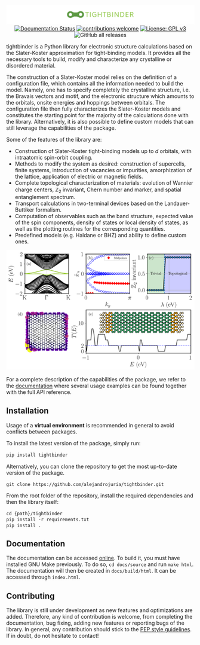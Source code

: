 <div align="center">
  
  ![logo](images/logo.png)
  [![Documentation Status](https://readthedocs.org/projects/tightbinder/badge/?version=latest)](https://tightbinder.readthedocs.io/en/latest/?badge=latest)
  [![contributions welcome](https://img.shields.io/badge/contributions-welcome-brightgreen.svg?style=flat)](https://github.com/alejandrojuria/tightbinder/issues)
  [![License: GPL v3](https://img.shields.io/badge/License-GPLv3-blue.svg)](https://www.gnu.org/licenses/gpl-3.0)
  ![GitHub all releases](https://img.shields.io/github/downloads/alejandrojuria/tightbinder/total)
  
</div>

tightbinder is a Python library for electronic structure calculations based on the Slater-Koster approximation for tight-binding models. It provides all the necessary tools to build, 
modify and characterize any crystalline or disordered material.

The construction of a Slater-Koster model relies on the definition of a configuration file, which contains all the information needed to build the model.
Namely, one has to specify completely the crystalline structure, i.e. the Bravais vectors and motif, and the electronic structure which amounts to the
orbitals, onsite energies and hoppings between orbitals. The configuration file then fully characterizes the Slater-Koster models and constitutes the starting point for the majority of the calculations done
with the library. Alternatively, it is also possible to define custom models that can still leverage the capabilities of the package. 

Some of the features of the library are:
* Construction of Slater-Koster tight-binding models up to $d$ orbitals, with intraatomic spin-orbit coupling.
* Methods to modify the system as desired: construction of supercells, finite systems, introduction of vacancies or impurities, amorphization of the lattice,
  application of electric or magnetic fields.
* Complete topological characterization of materials: evolution of Wannier charge centers, $\mathbb{Z}_2$ invariant, Chern number and marker, and spatial entanglement spectrum.
* Transport calculations in two-terminal devices based on the Landauer-Buttiker formalism.
* Computation of observables such as the band structure, expected value of the spin components, density of states or local density of states, as well as the plotting routines for
  the corresponding quantities.
* Predefined models (e.g. Haldane or BHZ) and ability to define custom ones.

![Features](paper_plot.png)

For a complete description of the capabilities of the package, we refer to the [documentation](https://tightbinder.readthedocs.io/en/latest/) where several usage examples can be found together with the full API 
reference.


## Installation

Usage of a **virtual environment** is recommended in general to avoid conflicts between packages.

To install the latest version of the package, simply run:
```bash
pip install tightbinder
```

Alternatively, you can clone the repository to get the most up-to-date version of the package. 
```
git clone https://github.com/alejandrojuria/tightbinder.git
```

From the root folder of the repository, install the required dependencies and then the library itself:
```
cd {path}/tightbinder
pip install -r requirements.txt
pip install .
```

## Documentation
The documentation can be accessed [online](https://tightbinder.readthedocs.io/en/latest/). To build it, you must have installed GNU Make previously. 
To do so, ```cd docs/source``` and run ```make html```. The documentation will then be created in ```docs/build/html```. It can be accessed through ```index.html```.

## Contributing
The library is still under development as new features and optimizations are added. Therefore, any kind of contribution is welcome, from completing the documentation, bug fixing, adding new features or reporting bugs of the library.
In general, any contribution should stick to the [PEP style guidelines](https://peps.python.org/pep-0008/). If in doubt, do not hesitate to contact!



